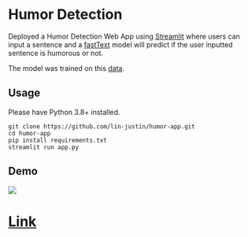 # Humor Detection 

Deployed a Humor Detection Web App using [Streamlit](https://www.streamlit.io/) where users can input a sentence and a [fastText](https://fasttext.cc/) model will predict if the user inputted sentence is humorous or not.

The model was trained on this [data](https://www.kaggle.com/moradnejad/200k-short-texts-for-humor-detection).

## Usage

Please have Python 3.8+ installed.

```
git clone https://github.com/lin-justin/humor-app.git
cd humor-app
pip install requirements.txt
streamlit run app.py
```

## Demo

![](demo.gif)

# [Link](https://share.streamlit.io/lin-justin/humor-app/main/app.py)

